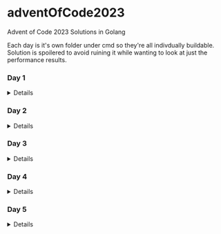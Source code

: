 # adventOfCode2023
Advent of Code 2023 Solutions in Golang

Each day is it's own folder under cmd so they're all indivdually buildable. Solution is spoilered to avoid ruining it while wanting to look at just the performance results.

### Day 1
<details>

#### Problem Text: [Link](cmd/day1)

#### Part 1: [Link](cmd/day1/part1)
Performance (AVG. Per Line):
```
Name                      CPU   ns/op      # bytes alloc'd per op      # of allocs per op
BenchmarkProcessLine-8    14.27 ns/op      0 B/op	               0 allocs/op
```

#### Part 2: [Link](cmd/day1/part2)
Performance (AVG. Per Line):
```
Name                      CPU   ns/op      # bytes alloc'd per op      # of allocs per op
BenchmarkProcessLine-8    122.6 ns/op      0 B/op	               0 allocs/op
```
</details>

### Day 2
<details>

#### Problem Text: [Link](cmd/day2)

#### Part 1: [Link](cmd/day2/part1)
Performance (AVG. Per Line):
```
Name                      CPU   ns/op      # bytes alloc'd per op      # of allocs per op
BenchmarkProcessGame-8    60.53	ns/op	   0 B/op	               0 allocs/op
```

#### Part 2: [Link](cmd/day2/part2)
Performance (AVG. Per Line):
```
Name                      CPU     ns/op      # bytes alloc'd per op      # of allocs per op
BenchmarkProcessGame-8    138.33  ns/op      0 B/op	                 0 allocs/op
```
</details>

### Day 3
<details>

#### Problem Text: [Link](cmd/day3)

#### Part 1: [Link](cmd/day3/part1)
Performance:
```
Name                        CPU    ns/op      # bytes alloc'd per op    # of allocs per op
BenchmarkProcessEngine-8    103517 ns/op      0 B/op	                0 allocs/op
```

#### Part 2: [Link](cmd/day3/part2)
Performance:
```
Name                        CPU     ns/op      # bytes alloc'd per op   # of allocs per op
BenchmarkProcessEngine-8    68783   ns/op      0 B/op	                0 allocs/opp
```
</details>

### Day 4
<details>

#### Problem Text: [Link](cmd/day4)

#### Part 1: [Link](cmd/day4/part1)
Performance (AVG. Per Line):
```
Run Time [ using now:=time.Now() //do_work print(time.Since(now) ]: 25µs

Name                        CPU    ns/op      # bytes alloc'd per op    # of allocs per op
BenchmarkProcessCards-8     2295   ns/op      0 B/op                    0 allocs/op
```

#### Part 2: [Link](cmd/day4/part2)
Performance (AVG. Per Line):
```
Run Time [ using now:=time.Now() //do_work print(time.Since(now) ]: 20µs

Benchmark:  
Name                        CPU    ns/op      # bytes alloc'd per op    # of allocs per op
BenchmarkProcessCards-8     1263   ns/op      0 B/op	                0 allocs/op
```
</details>

### Day 5
<details>

#### Problem Text: [Link](cmd/day5)

#### Part 1: [Link](cmd/day5/part1)
Performance (AVG. Per Line):
```
Run Time [ using now:=time.Now() //do_work print(time.Since(now) ]: 74µs
```

#### Part 2: [Link](cmd/day5/part2)
Performance (AVG. Per Line):
```
Run Time [ using now:=time.Now() //do_work print(time.Since(now) ]: 7 minutes....
```
</details>